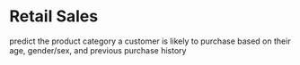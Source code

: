 # Retail Sales
predict the product category a customer is likely to purchase based on their age, gender/sex, and previous purchase history
